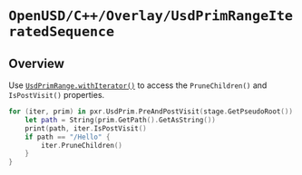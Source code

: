 # ``OpenUSD/C++/Overlay/UsdPrimRangeIteratedSequence``

## Overview

Use [`UsdPrimRange.withIterator()`](doc:OpenUSD/C++/pxr/UsdPrimRange/withIterator()) to access the `PruneChildren()` and `IsPostVisit()` properties. 

```swift
for (iter, prim) in pxr.UsdPrim.PreAndPostVisit(stage.GetPseudoRoot()).withIterator() {
    let path = String(prim.GetPath().GetAsString())
    print(path, iter.IsPostVisit()
    if path == "/Hello" {
        iter.PruneChildren()
    }
}
```
